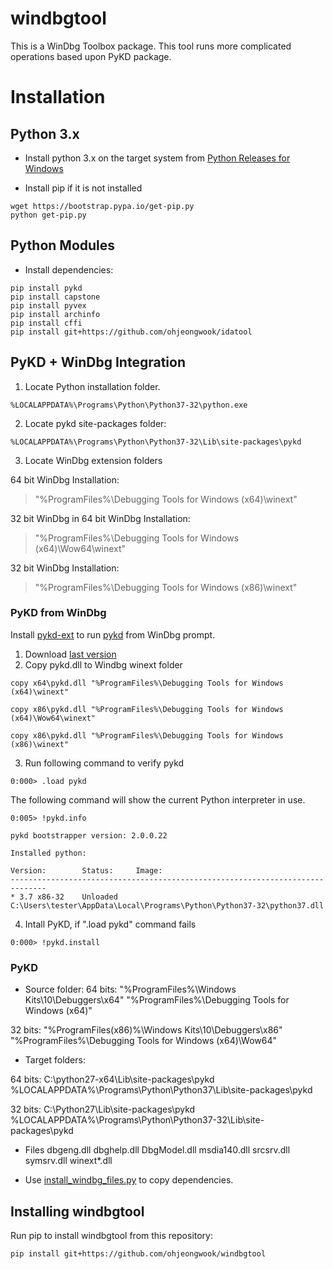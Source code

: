 # windbgtool

This is a WinDbg Toolbox package. This tool runs more complicated operations based upon PyKD package.

# Installation
## Python 3.x

* Install python 3.x on the target system from [Python Releases for Windows](https://www.python.org/downloads/windows/)

* Install pip if it is not installed

```
wget https://bootstrap.pypa.io/get-pip.py
python get-pip.py
```

## Python Modules
* Install dependencies:

```
pip install pykd
pip install capstone
pip install pyvex
pip install archinfo
pip install cffi
pip install git+https://github.com/ohjeongwook/idatool
```

## PyKD + WinDbg Integration

1. Locate Python installation folder.

```
%LOCALAPPDATA%\Programs\Python\Python37-32\python.exe
```

2. Locate pykd site-packages folder:

```
%LOCALAPPDATA%\Programs\Python\Python37-32\Lib\site-packages\pykd
```

3. Locate WinDbg extension folders

64 bit WinDbg Installation:
> "%ProgramFiles%\Debugging Tools for Windows (x64)\winext"

32 bit WinDbg in 64 bit WinDbg Installation:
> "%ProgramFiles%\Debugging Tools for Windows (x64)\Wow64\winext"

32 bit WinDbg Installation:
> "%ProgramFiles%\Debugging Tools for Windows (x86)\winext"

### PyKD from WinDbg

Install [pykd-ext](https://githomelab.ru/pykd/pykd-ext) to run [pykd](https://githomelab.ru/pykd/pykd) from WinDbg prompt.

1. Download [last version](https://githomelab.ru/pykd/pykd-ext/wikis/Downloads)   
2. Copy pykd.dll to Windbg winext folder

```
copy x64\pykd.dll "%ProgramFiles%\Debugging Tools for Windows (x64)\winext"
```

```
copy x86\pykd.dll "%ProgramFiles%\Debugging Tools for Windows (x64)\Wow64\winext"
```

```
copy x86\pykd.dll "%ProgramFiles%\Debugging Tools for Windows (x86)\winext"
```

3. Run following command to verify pykd

```
0:000> .load pykd
```

The following command will show the current Python interpreter in use.

```
0:005> !pykd.info

pykd bootstrapper version: 2.0.0.22

Installed python:

Version:        Status:     Image:
------------------------------------------------------------------------------
* 3.7 x86-32    Unloaded    C:\Users\tester\AppData\Local\Programs\Python\Python37-32\python37.dll
```

4. Intall PyKD, if ".load pykd" command fails

```
0:000> !pykd.install
```

### PyKD

* Source folder:
64 bits:
"%ProgramFiles%\Windows Kits\10\Debuggers\x64"
"%ProgramFiles%\Debugging Tools for Windows (x64)"

32 bits:
"%ProgramFiles(x86)%\Windows Kits\10\Debuggers\x86"
"%ProgramFiles%\Debugging Tools for Windows (x64)\Wow64"

* Target folders:

64 bits:
C:\python27-x64\Lib\site-packages\pykd
%LOCALAPPDATA%\Programs\Python\Python37\Lib\site-packages\pykd

32 bits:
C:\Python27\Lib\site-packages\pykd
%LOCALAPPDATA%\Programs\Python\Python37-32\Lib\site-packages\pykd

* Files
dbgeng.dll
dbghelp.dll
DbgModel.dll
msdia140.dll 
srcsrv.dll
symsrv.dll
winext\*.dll

* Use [install_windbg_files.py](windbgtool\install_windbg_files.py) to copy dependencies.


## Installing windbgtool

Run pip to install windbgtool from this repository:

```
pip install git+https://github.com/ohjeongwook/windbgtool
```